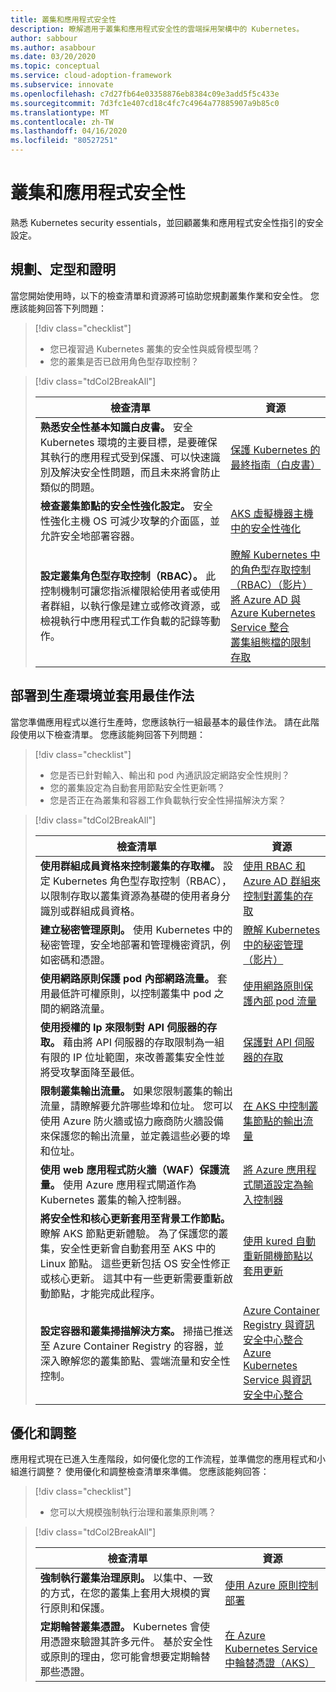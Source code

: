 ```yaml
---
title: 叢集和應用程式安全性
description: 瞭解適用于叢集和應用程式安全性的雲端採用架構中的 Kubernetes。
author: sabbour
ms.author: asabbour
ms.date: 03/20/2020
ms.topic: conceptual
ms.service: cloud-adoption-framework
ms.subservice: innovate
ms.openlocfilehash: c7d27fb64e03358876eb8384c09e3add5f5c433e
ms.sourcegitcommit: 7d3fc1e407cd18c4fc7c4964a77885907a9b85c0
ms.translationtype: MT
ms.contentlocale: zh-TW
ms.lasthandoff: 04/16/2020
ms.locfileid: "80527251"
---
```

<!-- cSpell:ignore asabbour sabbour kured -->

# <a name="cluster-and-application-security"></a>叢集和應用程式安全性

熟悉 Kubernetes security essentials，並回顧叢集和應用程式安全性指引的安全設定。

## <a name="plan-train-and-proof"></a>規劃、定型和證明

當您開始使用時，以下的檢查清單和資源將可協助您規劃叢集作業和安全性。 您應該能夠回答下列問題：

> [!div class="checklist"]
>
> - 您已複習過 Kubernetes 叢集的安全性與威脅模型嗎？
> - 您的叢集是否已啟用角色型存取控制？

<!-- markdownlint-disable MD033 -->

> [!div class="tdCol2BreakAll"]
>
> | 檢查清單  | 資源 |
> |------------------------------------------------------------------|-----------------------------------------------------------------|
> | **熟悉安全性基本知識白皮書。** 安全 Kubernetes 環境的主要目標，是要確保其執行的應用程式受到保護、可以快速識別及解決安全性問題，而且未來將會防止類似的問題。 | [保護 Kubernetes 的最終指南（白皮書）](https://clouddamcdnprodep.azureedge.net/gdc/gdc8LXmoZ/original)     |
> | **檢查叢集節點的安全性強化設定。** 安全性強化主機 OS 可減少攻擊的介面區，並允許安全地部署容器。 | [AKS 虛擬機器主機中的安全性強化](https://docs.microsoft.com/azure/aks/security-hardened-vm-host-image)     |
> | **設定叢集角色型存取控制（RBAC）。** 此控制機制可讓您指派權限給使用者或使用者群組，以執行像是建立或修改資源，或檢視執行中應用程式工作負載的記錄等動作。 | [瞭解 Kubernetes 中的角色型存取控制（RBAC）（影片）](https://www.youtube.com/watch?v=G3R24JSlGjY&list=PLLasX02E8BPCrIhFrc_ZiINhbRkYMKdPT&index=12) <br/> [將 Azure AD 與 Azure Kubernetes Service 整合](https://docs.microsoft.com/azure/aks/azure-ad-integration) <br/> [叢集組態檔的限制存取](https://docs.microsoft.com/azure/aks/control-kubeconfig-access)   |

## <a name="deploy-to-production-and-apply-best-practices"></a>部署到生產環境並套用最佳作法

當您準備應用程式以進行生產時，您應該執行一組最基本的最佳作法。 請在此階段使用以下檢查清單。 您應該能夠回答下列問題：

> [!div class="checklist"]
>
> - 您是否已針對輸入、輸出和 pod 內通訊設定網路安全性規則？
> - 您的叢集設定為自動套用節點安全性更新嗎？
> - 您是否正在為叢集和容器工作負載執行安全性掃描解決方案？

<!-- markdownlint-disable MD033 -->

> [!div class="tdCol2BreakAll"]
>
> | 檢查清單  | 資源 |
> |------------------------------------------------------------------|-----------------------------------------------------------------|
> | **使用群組成員資格來控制叢集的存取權。** 設定 Kubernetes 角色型存取控制（RBAC），以限制存取以叢集資源為基礎的使用者身分識別或群組成員資格。 | [使用 RBAC 和 Azure AD 群組來控制對叢集的存取](https://docs.microsoft.com/azure/aks/azure-ad-rbac)    |
> | **建立秘密管理原則。** 使用 Kubernetes 中的秘密管理，安全地部署和管理機密資訊，例如密碼和憑證。 | [瞭解 Kubernetes 中的秘密管理（影片）](https://www.youtube.com/watch?v=KmhM33j5WYk&list=PLLasX02E8BPCrIhFrc_ZiINhbRkYMKdPT&index=10) |
> | **使用網路原則保護 pod 內部網路流量。** 套用最低許可權原則，以控制叢集中 pod 之間的網路流量。 | [使用網路原則保護內部 pod 流量](https://docs.microsoft.com/azure/aks/use-network-policies) |
> | **使用授權的 Ip 來限制對 API 伺服器的存取。** 藉由將 API 伺服器的存取限制為一組有限的 IP 位址範圍，來改善叢集安全性並將受攻擊面降至最低。 | [保護對 API 伺服器的存取](https://docs.microsoft.com/azure/aks/api-server-authorized-ip-ranges) |
> | **限制叢集輸出流量。** 如果您限制叢集的輸出流量，請瞭解要允許哪些埠和位址。 您可以使用 Azure 防火牆或協力廠商防火牆設備來保護您的輸出流量，並定義這些必要的埠和位址。 | [在 AKS 中控制叢集節點的輸出流量](https://docs.microsoft.com/azure/aks/limit-egress-traffic) |
> | **使用 web 應用程式防火牆（WAF）保護流量。** 使用 Azure 應用程式閘道作為 Kubernetes 叢集的輸入控制器。  | [將 Azure 應用程式閘道設定為輸入控制器](https://docs.microsoft.com/azure/application-gateway/ingress-controller-overview)    |
> | **將安全性和核心更新套用至背景工作節點。** 瞭解 AKS 節點更新體驗。 為了保護您的叢集，安全性更新會自動套用至 AKS 中的 Linux 節點。 這些更新包括 OS 安全性修正或核心更新。 這其中有一些更新需要重新啟動節點，才能完成此程序。 | [使用 kured 自動重新開機節點以套用更新](https://docs.microsoft.com/azure/aks/node-updates-kured) |
> | **設定容器和叢集掃描解決方案。** 掃描已推送至 Azure Container Registry 的容器，並深入瞭解您的叢集節點、雲端流量和安全性控制。 | [Azure Container Registry 與資訊安全中心整合](https://docs.microsoft.com/azure/security-center/azure-container-registry-integration) <br/> [Azure Kubernetes Service 與資訊安全中心整合](https://docs.microsoft.com/azure/security-center/azure-kubernetes-service-integration)  |

## <a name="optimize-and-scale"></a>優化和調整

應用程式現在已進入生產階段，如何優化您的工作流程，並準備您的應用程式和小組進行調整？ 使用優化和調整檢查清單來準備。 您應該能夠回答：

> [!div class="checklist"]
>
> - 您可以大規模強制執行治理和叢集原則嗎？

<!-- markdownlint-disable MD033 -->

> [!div class="tdCol2BreakAll"]
>
> | 檢查清單  | 資源 |
> |------------------------------------------------------------------|-----------------------------------------------------------------|
> | **強制執行叢集治理原則。** 以集中、一致的方式，在您的叢集上套用大規模的實行原則和保護。 | [使用 Azure 原則控制部署](https://docs.microsoft.com/azure/governance/policy/concepts/rego-for-aks)    |
> | **定期輪替叢集憑證。** Kubernetes 會使用憑證來驗證其許多元件。 基於安全性或原則的理由，您可能會想要定期輪替那些憑證。 | [在 Azure Kubernetes Service 中輪替憑證（AKS）](https://docs.microsoft.com/azure/aks/certificate-rotation)    |
